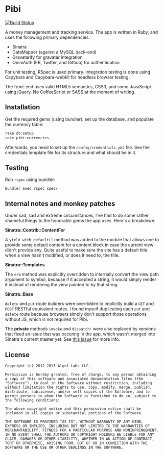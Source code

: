 # Pibi

[![Build Status](https://travis-ci.org/amireh/pibi.png)](https://travis-ci.org/amireh/pibi)

A money management and tracking service. The app is written in Ruby, and uses the following primary dependencies:

* Sinatra
* DataMapper (against a MySQL back-end)
* Gravatarify for gravatar integration
* OmniAuth (FB, Twitter, and Github) for authentication

For unit testing, RSpec is used primary. Integration testing is done using Capybara and Capybara-webkit for headless browser testing.

The front-end uses valid HTML5 semantics, CSS3, and some JavaScript using jQuery. No CoffeeScript or SASS at the moment of writing.

## Installation

Get the required gems (using bundler), set up the database, and populate the currency table:

```bash
rake db:setup
rake pibi:currencies
```

Afterwards, you need to set up the `config/credentials.yml` file. See the credentials template file for its structure and what should be in it.

## Testing

Run `rspec` using bundler:

`bundler exec rspec spec/`

## Internal notes and monkey patches

Under sad, sad and extreme circumstances, I've had to do some rather shameful things to the honorable gems the app uses. Here's a breakdown:

**Sinatra::Contrib::ContentFor**

A `yield_with_default()` method was added to the module that allows one to provide some default content for a content block in case the current view didn't provide any. Quite useful to make sure the site has a default title when a view hasn't modified, or does it need to, the title.

**Sinatra::Templates**

The `erb` method was explicitly overridden to internally convert the view path argument to symbol, because if it accepted a string, it would simply render it instead of rendering the view pointed to by that string.

**Sinatra::Base**

`delete` and `put` route builders were overridden to implicitly build a `GET` and `POST` RESTful equivalent routes. I found myself duplicating each `put` and `delete` route because browsers simply don't support those operations without JS, which is not required for Pibi.

The **private** methods `invoke` and `dispatch!` were also replaced by versions that fixed an issue that was occuring in the app, which wasn't merged into Sinatra's current master yet. See [this issue](https://github.com/sinatra/sinatra/issues/600#issuecomment-11789680) for more info.


## License

```text
Copyright (c) 2012-2013 Algol Labs LLC.

Permission is hereby granted, free of charge, to any person obtaining a copy of this software and associated documentation files (the "Software"), to deal in the Software without restriction, including without limitation the rights to use, copy, modify, merge, publish, distribute, sublicense, and/or sell copies of the Software, and to permit persons to whom the Software is furnished to do so, subject to the following conditions:

The above copyright notice and this permission notice shall be included in all copies or substantial portions of the Software.

THE SOFTWARE IS PROVIDED "AS IS", WITHOUT WARRANTY OF ANY KIND, EXPRESS OR IMPLIED, INCLUDING BUT NOT LIMITED TO THE WARRANTIES OF MERCHANTABILITY, FITNESS FOR A PARTICULAR PURPOSE AND NONINFRINGEMENT. IN NO EVENT SHALL THE AUTHORS OR COPYRIGHT HOLDERS BE LIABLE FOR ANY CLAIM, DAMAGES OR OTHER LIABILITY, WHETHER IN AN ACTION OF CONTRACT, TORT OR OTHERWISE, ARISING FROM, OUT OF OR IN CONNECTION WITH THE SOFTWARE OR THE USE OR OTHER DEALINGS IN THE SOFTWARE.
```